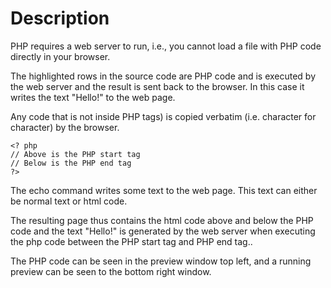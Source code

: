 # Description
PHP requires a web server to run, i.e., you cannot load a file with PHP code directly in your browser. 

The highlighted rows in the source code are PHP code and is executed by the web server and the result is sent back to the browser. In this case it writes the text "Hello!" to the web page.

Any code that is not inside PHP tags) is copied verbatim (i.e. character for character) by the browser.
~~~
<? php
// Above is the PHP start tag
// Below is the PHP end tag
?>
~~~

The echo command writes some text to the web page. This text can either be normal text or html code.

The resulting page thus contains the html code above and below the PHP code and the text "Hello!" is generated by the web server when executing the php code between the PHP start tag and PHP end tag..

The PHP code can be seen in the preview window top left, and a running preview can be seen to the bottom right window.